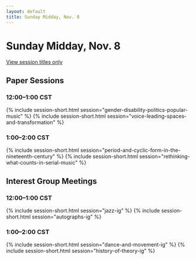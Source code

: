 ```yaml
---
layout: default
title: Sunday Midday, Nov. 8
---
```


# Sunday Midday, Nov. 8

[View session titles only](index-short)

## Paper Sessions

### 12:00–1:00 CST
{% include session-short.html session="gender-disability-politics-popular-music" %}
{% include session-short.html session="voice-leading-spaces-and-transformation" %}

### 1:00–2:00 CST
{% include session-short.html session="period-and-cyclic-form-in-the-nineteenth-century" %}
{% include session-short.html session="rethinking-what-counts-in-serial-music" %}


## Interest Group Meetings

### 12:00–1:00 CST
{% include session-short.html session="jazz-ig" %}
{% include session-short.html session="autographs-ig" %}


### 1:00–2:00 CST
{% include session-short.html session="dance-and-movement-ig" %}
{% include session-short.html session="history-of-theory-ig" %}
